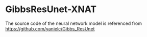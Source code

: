 # GibbsResUnet-XNAT
The source code of the neural network model is referenced from https://github.com/yanielc/Gibbs_ResUnet
